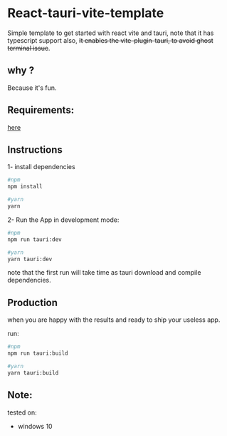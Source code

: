 # React-tauri-vite-template

Simple template to get started with react vite and tauri, note that it has typescript support also, ~~It enables the vite-plugin-tauri, to avoid ghost terminal issue~~.

## why ?

Because it's fun.

## Requirements:

[here](https://tauri.app/v1/guides/getting-started/prerequisites)

## Instructions

1- install dependencies

```sh
#npm
npm install

#yarn
yarn
```

2- Run the App in development mode:

```sh
#npm
npm run tauri:dev

#yarn
yarn tauri:dev
```

note that the first run will take time as tauri download and compile dependencies.

## Production

when you are happy with the results and ready to ship your useless app.

run:

```sh
#npm
npm run tauri:build

#yarn
yarn tauri:build
```

## Note:

tested on:

- windows 10
